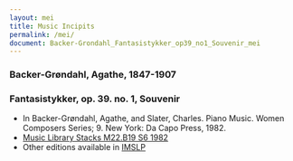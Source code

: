 ```yaml
---
layout: mei
title: Music Incipits
permalink: /mei/
document: Backer-Grondahl_Fantasistykker_op39_no1_Souvenir_mei
---
```


### Backer-Grøndahl, Agathe, 1847-1907
### Fantasistykker, op. 39. no. 1, Souvenir
- In Backer-Grøndahl, Agathe, and Slater, Charles. Piano Music. Women Composers Series; 9. New York: Da Capo Press, 1982.
- <a href="https://tufts-primo.hosted.exlibrisgroup.com/permalink/f/14dinuo/01TUN_ALMA2185674780003851" target="_blank">Music Library Stacks M22.B19 S6 1982</a>
- Other editions available in <a href="https://imslp.org/wiki/10_Fantasistykker%2C_Op.39_(Backer-Gr%C3%B8ndahl%2C_Agathe)" target="_blank">IMSLP</a>
